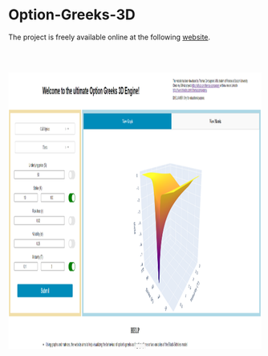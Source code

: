 # Option-Greeks-3D

The project is freely available online at the following [website](https://optiongreeks3d.herokuapp.com/).

<br><br>

<p align="center"">
  <img src="fig/website.png" alt="alt text" height=550>
<p>&nbsp;</p>
